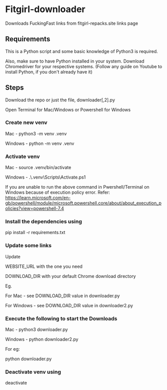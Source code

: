 # Fitgirl-downloader

Downloads FuckingFast links from fitgirl-repacks.site links page

## Requirements

This is a Python script and some basic knowledge of Python3 is required.

Also, make sure to have Python installed in your system. Download Chromedriver for your respective systems. (Follow any guide on Youtube to install Python, if you don't already have it)

## Steps

Download the repo or just the file, downloader[,2].py

Open Terminal for Mac/Windows or Powershell for Windows

### Create new venv

Mac - python3 -m venv .venv

Windows - python -m venv .venv


### Activate venv

Mac - source .venv/bin/activate

Windows -  .\\.venv\Scripts\Activate.ps1

If you are unable to run the above command in Pwershell/Terminal on Windows because of execution policy error. Refer: https://learn.microsoft.com/en-gb/powershell/module/microsoft.powershell.core/about/about_execution_policies?view=powershell-7.4

### Install the dependencies using

pip install -r requirements.txt

### Update some links

Update

WEBSITE_URL with the one you need

DOWNLOAD_DIR with your default Chrome download directory

Eg.

For Mac - see DOWNLOAD_DIR value in downloader.py

For Windows - see DOWNLOAD_DIR value in downloader2.py

### Execute the following to start the Downloads

Mac - python3 downloader.py

Windows - python downloader2.py

For eg:

python downloader.py

### Deactivate venv using

deactivate
